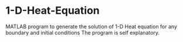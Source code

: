 # 1-D-Heat-Equation
MATLAB program to generate the solution of 1-D Heat equation for any boundary and initial conditions
The program is self explanatory.
